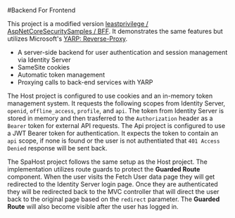 #Backend For Frontend

This project is a modified version [ leastprivilege /
AspNetCoreSecuritySamples / BFF](https://github.com/leastprivilege/AspNetCoreSecuritySamples/tree/aspnetcore3/BFF).  It demonstrates the same features but utilizes Microsoft's [YARP: Reverse-Proxy](https://github.com/microsoft/reverse-proxy). 
* A server-side backend for user authentication and session management via Identity Server
* SameSite cookies
* Automatic token management
* Proxying calls to back-end services with YARP

The Host project is configured to use cookies and an in-memory token management system.  It requests the following scopes from Identity Server, `openid`, `offline_access`, `profile`, and `api`.  The token from Identity Server is stored in memory and then trasferred to the `Authorization` header as a `Bearer` token for external API requests.  The Api project is configured to use a JWT Bearer token for authentication.  It expects the token to contain an `api` scope, if none is found or the user is not authentiated that `401 Access Denied` response will be sent back.  

The SpaHost project follows the same setup as the Host project.  The implementation utilizes route guards to protect the **Guarded Route** component.  When the user visits the Fetch User data page they will get redirected to the Identity Server login page.  Once they are authenticated they will be redirected back to the MVC controller that will direct the user back to the original page based on the `redirect` parameter.  The **Guarded Route** will also become visible after the user has logged in.
